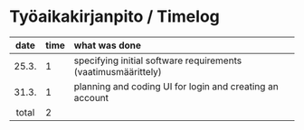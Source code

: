 # Työaikakirjanpito / Timelog

| date | time | what was done  |
| :----:|:-----| :-----|
| 25.3. | 1    | specifying initial software requirements (vaatimusmäärittely) |
| 31.3. | 1    | planning and coding UI for login and creating an account |
| total   | 2   | | 
